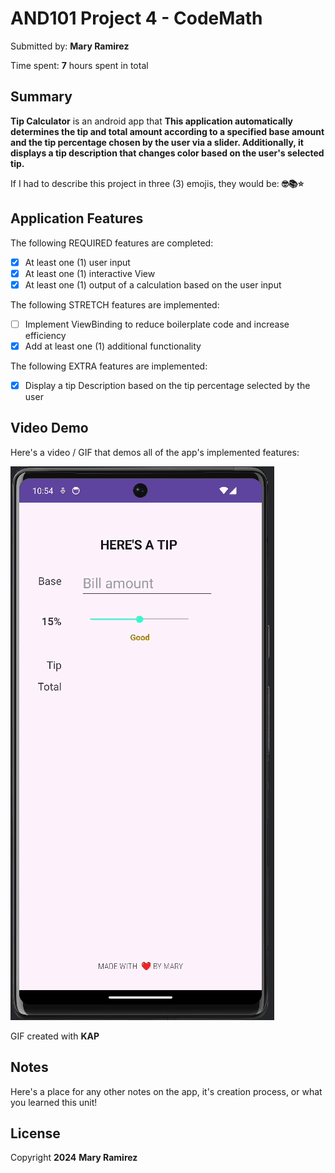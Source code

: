 <!-- (This is a comment) INSTRUCTIONS: Go through this page and fill out any **bolded** entries with their correct values.-->

# AND101 Project 4 - CodeMath

Submitted by: **Mary Ramirez**

Time spent: **7** hours spent in total

## Summary

**Tip Calculator** is an android app that **This application automatically determines the tip and total amount according to a specified base amount and the tip percentage chosen by the user via a slider. Additionally, it displays a tip description that changes color based on the user's selected tip.**

If I had to describe this project in three (3) emojis, they would be: **🤓📚⭐**

## Application Features

<!-- (This is a comment) Please be sure to change the [ ] to [x] for any features you completed.  If a feature is not checked [x], you might miss the points for that item! -->

The following REQUIRED features are completed:

- [X] At least one (1) user input
- [X] At least one (1) interactive View
- [X] At least one (1) output of a calculation based on the user input

The following STRETCH features are implemented:

- [ ] Implement ViewBinding to reduce boilerplate code and increase efficiency
- [X] Add at least one (1) additional functionality

The following EXTRA features are implemented:

- [X] Display a tip Description based on the tip percentage selected by the user

## Video Demo

Here's a video / GIF that demos all of the app's implemented features:

<img src='TipApp.gif' title='Video Demo' width='' alt='Video Demo' />

GIF created with **KAP**

<!-- Recommended tools:
- [Kap](https://getkap.co/) for macOS
- [ScreenToGif](https://www.screentogif.com/) for Windows
- [peek](https://github.com/phw/peek) for Linux. -->

## Notes

Here's a place for any other notes on the app, it's creation process, or what you learned this unit!

## License

Copyright **2024** **Mary Ramirez**



